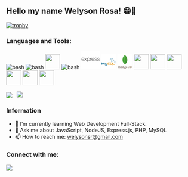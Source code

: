 ## Hello my name Welyson Rosa! 😁👋

[![trophy](https://github-profile-trophy.vercel.app/?username=welysonsr&theme=darkhub)](https://github.com/ryo-ma/github-profile-trophy)

<h3 align="left">Languages and Tools:</h3>
<p align="left">
  <img src="https://img.icons8.com/ios-glyphs/60/000000/github.png" alt="bash" width="40" height="40"/>
  <img src="https://img.icons8.com/color/48/000000/visual-studio.png" alt="bash" width="40" height="40"/>
  <img src="https://img.icons8.com/color/96/000000/javascript--v1.png" width="40" height="40"/>
  <img src="https://img.icons8.com/color/96/000000/nodejs.png" alt="bash" width="50" height="50"/>
  <img src="https://raw.githubusercontent.com/devicons/devicon/master/icons/express/express-original-wordmark.svg" alt="express" width="50" height="50"/>
  <img src="https://raw.githubusercontent.com/devicons/devicon/master/icons/mysql/mysql-original-wordmark.svg" alt="mysql" width="40" height="40"/>
  <img src="https://raw.githubusercontent.com/devicons/devicon/master/icons/mongodb/mongodb-original-wordmark.svg" alt="mongodb" width="40" height="40"/>
  <img src="https://img.icons8.com/color/96/000000/vue-js.png" width="40" height="40"/>
  <img src="https://img.icons8.com/dusk/64/000000/php-logo.png" width="40" height="40"/>
  <img src="https://img.icons8.com/fluency/96/000000/laravel.png" width="40" height="40"/>
  <img src="https://img.icons8.com/color/96/000000/html-5--v1.png" width="40" height="40"/>
  <img src="https://img.icons8.com/color/96/000000/css3.png" width="40" height="40"/>
  <img src="https://img.icons8.com/color/96/000000/bootstrap.png" width="40" height="40"/>      
</p>

<p>
  <img height="150em" align="center" src="https://github-readme-stats.vercel.app/api?username=welysonsr&show_icons=true&theme=dark&include_all_commits=true&count_private=true"/>
&nbsp;
  <img height="115em" align="top" src="https://github-readme-stats.vercel.app/api/top-langs/?username=welysonsr&layout=compact&langs_count=7&theme=dark"/>
</p>

<h3 align="left">Information</h3>

  - 🌱 I’m currently learning Web Development Full-Stack.
  - 💬 Ask me about JavaScript, NodeJS, Express.js, PHP, MySQL
  - 📫 How to reach me: welysonsr@gmail.com
  
<h3 align="left">Connect with me:</h3>
<a href="https://www.linkedin.com/in/welysonrosa" >
  <img align="center" src="https://img.shields.io/badge/LinkedIn-0077B5?style=for-the-badge&logo=linkedin&logoColor=white"/>
</a>
